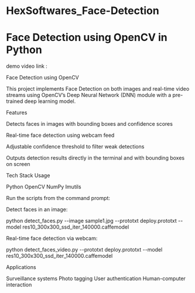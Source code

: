# HexSoftwares_Face-Detection
# Face Detection using OpenCV in Python
demo video link :

Face Detection using OpenCV

This project implements Face Detection on both images and real-time video streams using OpenCV’s Deep Neural Network (DNN) module with a pre-trained deep learning model.

Features

Detects faces in images with bounding boxes and confidence scores

Real-time face detection using webcam feed

Adjustable confidence threshold to filter weak detections

Outputs detection results directly in the terminal and with bounding boxes on screen


Tech Stack Usage

Python
OpenCV
NumPy
Imutils


Run the scripts from the command prompt:

Detect faces in an image:

python detect_faces.py --image sample1.jpg --prototxt deploy.prototxt --model res10_300x300_ssd_iter_140000.caffemodel

Real-time face detection via webcam:

python detect_faces_video.py --prototxt deploy.prototxt --model res10_300x300_ssd_iter_140000.caffemodel

Applications

Surveillance systems
Photo tagging
User authentication
Human-computer interaction

